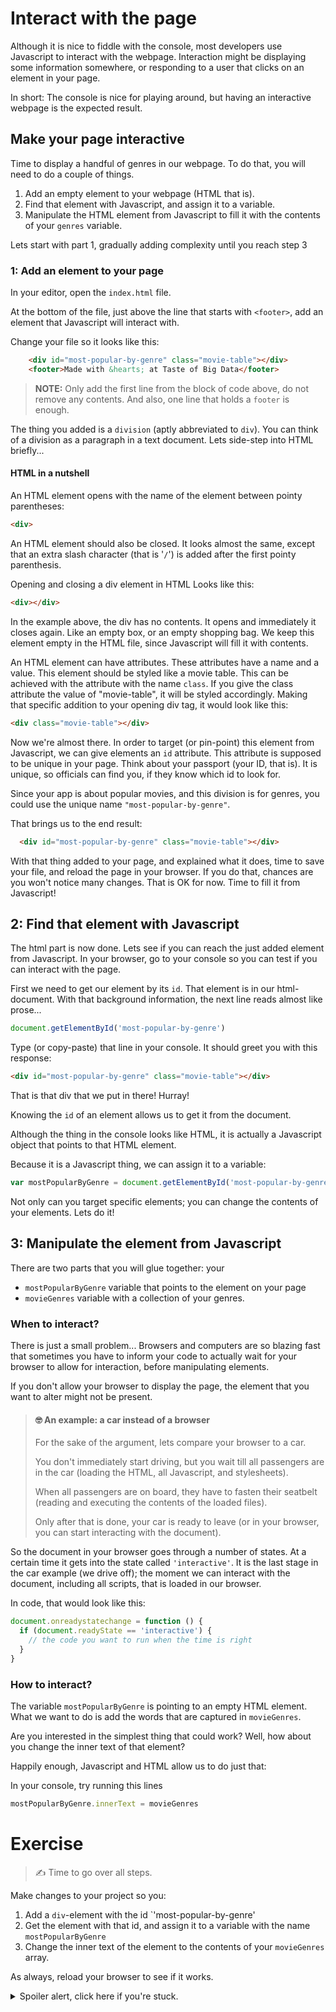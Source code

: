 # Interact with the page

Although it is nice to fiddle with the console, most developers use Javascript to interact with the webpage. Interaction might be displaying some information somewhere, or responding to a user that clicks on an element in your page.

In short: The console is nice for playing around, but having an interactive webpage is the expected result.

## Make your page interactive

Time to display a handful of genres in our webpage.
To do that, you will need to do a couple of things.
1. Add an empty element to your webpage (HTML that is).
2. Find that element with Javascript, and assign it to a variable.
3. Manipulate the HTML element from Javascript to fill it with the contents of your `genres` variable.

Lets start with part 1, gradually adding complexity until you reach step 3

### 1: Add an element to your page
In your editor, open the `index.html` file.

At the bottom of the file, just above the line that starts with `<footer>`, add an element that Javascript will interact with.

Change your file so it looks like this:

```html
    <div id="most-popular-by-genre" class="movie-table"></div>
    <footer>Made with &hearts; at Taste of Big Data</footer>
```
> **NOTE:** Only add the first line from the block of code above, do not remove any contents. And also, one line that holds a `footer` is enough.

The thing you added is a `division` (aptly abbreviated to `div`). You can think of a division as a paragraph in a text document. Lets side-step into HTML briefly...

#### HTML in a nutshell
An HTML element opens with the name of the element between pointy parentheses:
```html
<div>
```
An HTML element should also be closed. It looks almost the same, except that an extra slash character (that is '`/`') is added after the first pointy parenthesis.

Opening and closing a div element in HTML Looks like this:
```html
<div></div>
```
In the example above, the div has no contents. It opens and immediately it closes again. Like an empty box, or an empty shopping bag. We keep this element empty in the HTML file, since Javascript will fill it with contents.

An HTML element can have attributes. These attributes have a name and a value.
This element should be styled like a movie table. This can be achieved with the attribute with the name `class`. If you give the class attribute the value of "movie-table", it will be styled accordingly.
Making that specific addition to your opening div tag, it would look like this:
```html
<div class="movie-table"></div>
```

Now we're almost there. In order to target (or pin-point) this element from Javascript, we can give elements an `id` attribute. This attribute is supposed to be unique in your page. Think about your passport (your ID, that is). It is unique, so officials can find you, if they know which id to look for.

Since your app is about popular movies, and this division is for genres, you could use the unique name `"most-popular-by-genre"`.

That brings us to the end result:
```html
  <div id="most-popular-by-genre" class="movie-table"></div>
```

With that thing added to your page, and explained what it does, time to save your file, and reload the page in your browser. If you do that, chances are you won't notice many changes. That is OK for now. Time to fill it from Javascript!

## 2: Find that element with Javascript

The html part is now done. Lets see if you can reach the just added element from Javascript.
In your browser, go to your console so you can test if you can interact with the page.

First we need to get our element by its `id`. That element is in our html-document. With that background information, the next line reads almost like prose...
```javascript
document.getElementById('most-popular-by-genre')
```
Type (or copy-paste) that line in your console. It should greet you with this response:
```HTML
<div id="most-popular-by-genre" class="movie-table"></div>
```
That is that div that we put in there! Hurray!

Knowing the `id` of an element allows us to get it from the document.

Although the thing in the console looks like HTML, it is actually a Javascript object that points to that HTML element.

Because it is a Javascript thing, we can assign it to a variable:

```javascript
var mostPopularByGenre = document.getElementById('most-popular-by-genre')
```

Not only can you target specific elements; you can change the contents of your elements. Lets do it!

## 3: Manipulate the element from Javascript

There are two parts that you will glue together: your
- `mostPopularByGenre` variable that points to the element on your page
-  `movieGenres` variable with a collection of your genres.

### When to interact?

There is just a small problem... Browsers and computers are so blazing fast that sometimes you have to inform your code to actually wait for your browser to allow for interaction, before manipulating elements.

If you don't allow your browser to display the page, the element that you want to alter might not be present.

> #### 🤓 **An example: a car instead of a browser**
>
>For the sake of the argument, lets compare your browser to a car.
>
>You don't immediately start driving, but you wait till all passengers are in the car (loading the HTML, all Javascript, and stylesheets).
>
>When all passengers are on board, they have to fasten their seatbelt (reading and executing the contents of the loaded files).
>
>Only after that is done, your car is ready to leave (or in your browser, you can start interacting with the document).
>

So the document in your browser goes through a number of states. At a certain time it gets into the state called `'interactive'`. It is the last stage in the car example (we drive off); the moment we can interact with the document, including all scripts, that is loaded in our browser.

In code, that would look like this:

```javascript
document.onreadystatechange = function () {
  if (document.readyState == 'interactive') {
    // the code you want to run when the time is right
  }
}
```

### How to interact?

The variable `mostPopularByGenre` is pointing to an empty HTML element. What we want to do is add the words that are captured in `movieGenres`.

Are you interested in the simplest thing that could work? Well, how about you change the inner text of that element?

Happily enough, Javascript and HTML allow us to do just that:

In your console, try running this lines

```javascript
mostPopularByGenre.innerText = movieGenres
```

# Exercise
> ✍️ Time to go over all steps.

Make changes to your project so you:
1. Add a `div`-element with the id `'most-popular-by-genre'
2. Get the element with that id, and assign it to a variable with the name `mostPopularByGenre`
3. Change the inner text of the element to the contents of your `movieGenres` array.

As always, reload your browser to see if it works.

<details>
  <summary>Spoiler alert, click here if you're stuck.</summary>
  <h5>To add an element</h5>
  <div>
    <li>Open `index.html` in your editor
    <li>Make sure to add the following line before the `<footer>` element
    <pre>&lt;div id="most-popular-by-genre" class="movie-table"&gt;&lt;/div&gt;</pre>
  </div>
  <h5>To get an element by its id</h5>
  <div>
    <li>Open `movies.js` in your editor
    <li>Add the following lines to make sure the browser is ready for interaction:
    <pre>
document.onreadystatechange = function () {
  if (document.readyState == 'interactive') {
    // this is where you can safely interact
  }
}</pre>
    <li>After the line that says you can safely interact, add the following line:
    <pre>
var mostPopularByGenre = document.getElementById('most-popular-by-genre')</pre>
</pre>
  </div>
  <h5>To change the inner text</h5>
  <div>
    Directly after the line you added in the previous step, you can make changes to the content. Paste the next line immediately after it.
    <pre>mostPopularByGenre.innerText = movieGenres</pre>
  </div>
</details>
